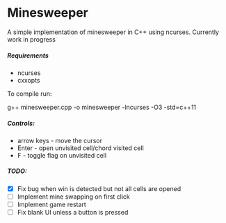 # Minesweeper

A simple implementation of minesweeper in C++ using ncurses. Currently work in progress

##### Requirements

* ncurses
* cxxopts

To compile run: 

g++ minesweeper.cpp -o minesweeper -lncurses -O3 -std=c++11

##### Controls:

* arrow keys - move the cursor
* Enter - open unvisited cell/chord visited cell
* F - toggle flag on unvisited cell

##### TODO:

- [x] Fix bug when win is detected but not all cells are opened
- [ ] Implement mine swapping on first click
- [ ] Implement game restart
- [ ] Fix blank UI unless a button is pressed
